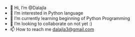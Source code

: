 - 👋 Hi, I’m @Dalajla
- 👀 I’m interested in Python language
- 🌱 I’m currently learning beginning of Python Programming
- 💞️ I’m looking to collaborate on not yet :)
- 📫 How to reach me dalajla3@gmail.com

<!---
Dalajla/Dalajla is a ✨ special ✨ repository because its `README.md` (this file) appears on your GitHub profile.
You can click the Preview link to take a look at your changes.
--->
